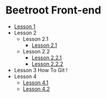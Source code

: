 # Beetroot Front-end

* [Lesson 1](https://Nikitaudav.github.io/beetroot/lesson_1)
* Lesson 2
  * Lesson 2.1
    * [Lesson 2.1](https://Nikitaudav.github.io/beetroot/lesson_2/Homework_2_List)
  * Lesson 2.2
    * [Lesson 2.2.1](https://Nikitaudav.github.io/beetroot/lesson_2/Homework_2_chain1)
    * [Lesson 2.2.2](https://Nikitaudav.github.io/beetroot/lesson_2/Homework_2_chain2)
* Lesson 3 How To Git !
* Lesson 4
  * [Lesson 4.1](https://Nikitaudav.github.io/beetroot/lesson_4/HomeWork_4_1)
  * [Lesson 4.2](https://Nikitaudav.github.io/beetroot/lesson_4/HomeWork_4_2)
